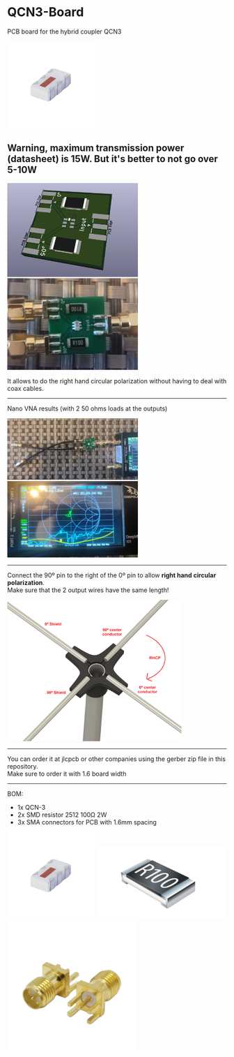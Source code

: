 # QCN3-Board

PCB board for the hybrid coupler QCN3

<img src="./img/qcn3.jpg" alt="QCN3" width="200"/>

## Warning, maximum transmission power (datasheet) is 15W. But it's better to not go over 5-10W

<p float="left">
	<img src="./img/board.png" alt="QCN3 Board" width="300"/>
	<img src="./img/FinishedBoard.jpg" alt="QCN3 Final board" width="300"/>
</p>



It allows to do the right hand circular polarization without having to deal with coax cables.  

------

Nano VNA results (with 2 50 ohms loads at the outputs)

<p float="left">
	<img src="./img/BoardTesting.jpg" alt="QCN3 Board test setup" width="300"/>
	<img src="./img/NanoVna.jpg" alt="QCN3 Board results with nanovna" width="300"/>
</p>

------

Connect the 90º pin to the right of the 0º pin to allow **right hand circular polarization**.  
Make sure that the 2 output wires have the same length!

<img src="./img/Connection.png" alt="Board pinout" width="400"/>

------

You can order it at jlcpcb or other companies using the gerber zip file in this repository.  
Make sure to order it with 1.6 board width  

------

BOM:

- 1x QCN-3
- 2x SMD resistor 2512 100Ω 2W
- 3x SMA connectors for PCB with 1.6mm spacing


<p float="left">
	<img src="./img/qcn3.jpg" alt="QCN3" width="200"/>
	<img src="./img/resistor.png" alt="SMD resistor" width="300"/>
	<img src="./img/sma.png" alt="SMA connectors" width="300"/>
</p>
